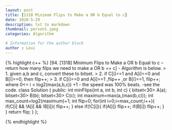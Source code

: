 ```yaml
---
layout: post
title: [1318 Minimum Flips to Make a OR b Equal to c]
date: 2020-5-29
description: txt to markdown
thumbnail: person1.jpeg
categories: Algorithm

# Information for the author block
author : Loui
---
```


{% highlight c++ %}
	﻿[94. [1318] Minimum Flips to Make a OR b Equal to c – return how many filps we need to make a OR b == c]
	- Algorithm is below.
	> 1. given a,b and c, convert these to bitset.
	> 2. if C[i]==1 and A[i]==0 and B[i]==0, then filp++;
	> 3. if C[i]==0 and A[i]==1 ,flip++ ,or B[i]==1, filp++; where 0<= i < log2(max(a,b,c)) +1
	- the speed was 100% beats.
	-see the code.
	class Solution {
	public:
	    int minFlips(int a, int b, int c) {
	        bitset<30> A(a);
	        bitset<30> B(b);
	        bitset<30> C(c);
	        int maximum=max(a,(max(b,c)));
	        int max_count=log2(maximum)+1;
	        int flip=0;
	        for(int i=0;i<max_count;i++){
	            if(C[i] && !A[i] && !B[i]){
	                flip++;
	            }
	            else if(!C[i]){
	                if(A[i]) flip++;
	                if(B[i]) flip++;
	            }
	        }
	        return flip;
	    }
	};
	
{% endhighlight %}
